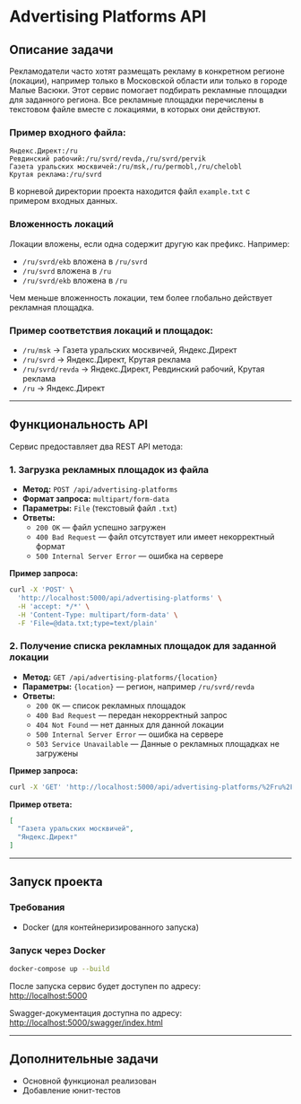 ﻿# Advertising Platforms API

## Описание задачи

Рекламодатели часто хотят размещать рекламу в конкретном регионе (локации), например только в Московской области или
только в городе Малые Васюки. Этот сервис помогает подбирать рекламные площадки для заданного региона. Все рекламные
площадки перечислены в текстовом файле вместе с локациями, в которых они действуют.

### Пример входного файла:

```
Яндекс.Директ:/ru
Ревдинский рабочий:/ru/svrd/revda,/ru/svrd/pervik
Газета уральских москвичей:/ru/msk,/ru/permobl,/ru/chelobl
Крутая реклама:/ru/svrd
```

В корневой директории проекта находится файл `example.txt` с примером входных данных.

### Вложенность локаций

Локации вложены, если одна содержит другую как префикс. Например:

- `/ru/svrd/ekb` вложена в `/ru/svrd`
- `/ru/svrd` вложена в `/ru`
- `/ru/svrd/ekb` вложена в `/ru`

Чем меньше вложенность локации, тем более глобально действует рекламная площадка.

### Пример соответствия локаций и площадок:

- `/ru/msk` → Газета уральских москвичей, Яндекс.Директ
- `/ru/svrd` → Яндекс.Директ, Крутая реклама
- `/ru/svrd/revda` → Яндекс.Директ, Ревдинский рабочий, Крутая реклама
- `/ru` → Яндекс.Директ

---

## Функциональность API

Сервис предоставляет два REST API метода:

### 1. Загрузка рекламных площадок из файла

- **Метод:** `POST /api/advertising-platforms`
- **Формат запроса:** `multipart/form-data`
- **Параметры:** `File` (текстовый файл `.txt`)
- **Ответы:**
    - `200 OK` — файл успешно загружен
    - `400 Bad Request` — файл отсутствует или имеет некорректный формат
    - `500 Internal Server Error` — ошибка на сервере

**Пример запроса:**

```sh
curl -X 'POST' \
  'http://localhost:5000/api/advertising-platforms' \
  -H 'accept: */*' \
  -H 'Content-Type: multipart/form-data' \
  -F 'File=@data.txt;type=text/plain'
```

### 2. Получение списка рекламных площадок для заданной локации

- **Метод:** `GET /api/advertising-platforms/{location}`
- **Параметры:** `{location}` — регион, например `/ru/svrd/revda`
- **Ответы:**
    - `200 OK` — список рекламных площадок
    - `400 Bad Request` — передан некорректный запрос
    - `404 Not Found` — нет данных для данной локации
    - `500 Internal Server Error` — ошибка на сервере
    - `503 Service Unavailable` — Данные о рекламных площадках не загружены

**Пример запроса:**

```sh
curl -X 'GET' 'http://localhost:5000/api/advertising-platforms/%2Fru%2Fmsk'
```

**Пример ответа:**

```json
[
  "Газета уральских москвичей",
  "Яндекс.Директ"
]
```

---

## Запуск проекта

### Требования

- Docker (для контейнеризированного запуска)

### Запуск через Docker

```sh
docker-compose up --build
```

После запуска сервис будет доступен по адресу:  
[http://localhost:5000](http://localhost:5000)

Swagger-документация доступна по адресу:  
[http://localhost:5000/swagger/index.html](http://localhost:5000/swagger/index.html)

---

## Дополнительные задачи

- Основной функционал реализован
- Добавление юнит-тестов

